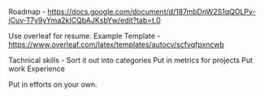 Roadmap - https://docs.google.com/document/d/187mbDnW2S1qQOLPv-jCuv-T7y9yYma2kICQbAJKsbYw/edit?tab=t.0 

Use overleaf for resume.
Example Template - https://www.overleaf.com/latex/templates/autocv/scfvqfpxncwb

Tachnical skills - 
Sort it out into categories
Put in metrics for projects
Put work Experience

Put in efforts on your own.


